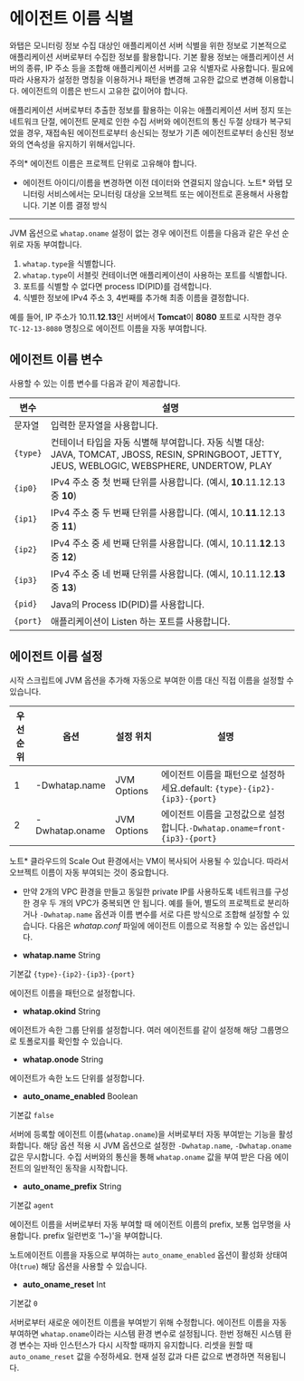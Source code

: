에이전트 이름 식별
==========

와탭은 모니터링 정보 수집 대상인 애플리케이션 서버 식별을 위한 정보로 기본적으로 애플리케이션 서버로부터 수집한 정보를 활용합니다. 기본 활용 정보는 애플리케이션 서버의 종류, IP 주소 등을 조합해 애플리케이션 서버를 고유 식별자로 사용합니다. 필요에 따라 사용자가 설정한 명칭을 이용하거나 패턴을 변경해 고유한 값으로 변경해 이용합니다. 에이전트의 이름은 반드시 고유한 값이어야 합니다.

애플리케이션 서버로부터 추출한 정보를 활용하는 이유는 애플리케이션 서버 정지 또는 네트워크 단절, 에이전트 문제로 인한 수집 서버와 에이전트의 통신 두절 상태가 복구되었을 경우, 재접속된 에이전트로부터 송신되는 정보가 기존 에이전트로부터 송신된 정보와의 연속성을 유지하기 위해서입니다.

주의* 에이전트 이름은 프로젝트 단위로 고유해야 합니다.
* 에이전트 아이디/이름을 변경하면 이전 데이터와 연결되지 않습니다.
노트* 와탭 모니터링 서비스에서는 모니터링 대상을 오브젝트 또는 에이전트로 혼용해서 사용합니다.
기본 이름 결정 방식[​](#기본-이름-결정-방식 "기본 이름 결정 방식에 대한 직접 링크")
----------------------------------------------------

JVM 옵션으로 `whatap.oname` 설정이 없는 경우 에이전트 이름을 다음과 같은 우선 순위로 자동 부여합니다.

1. `whatap.type`을 식별합니다.
2. `whatap.type`이 서블릿 컨테이너면 애플리케이션이 사용하는 포트를 식별합니다.
3. 포트를 식별할 수 없다면 process ID(PID)를 검색합니다.
4. 식별한 정보에 IPv4 주소 3, 4번째를 추가해 최종 이름을 결정합니다.

예를 들어, IP 주소가 10.11.**12**.**13**인 서버에서 **Tomcat**이 **8080** 포트로 시작한 경우 `TC-12-13-8080` 명칭으로 에이전트 이름을 자동 부여합니다.

에이전트 이름 변수[​](#에이전트-이름-변수 "에이전트 이름 변수에 대한 직접 링크")
-------------------------------------------------

사용할 수 있는 이름 변수를 다음과 같이 제공합니다.



| 변수 | 설명 |
| --- | --- |
| 문자열 | 입력한 문자열을 사용합니다. |
| `{type}` | 컨테이너 타입을 자동 식별해 부여합니다.  자동 식별 대상: JAVA, TOMCAT, JBOSS, RESIN, SPRINGBOOT, JETTY, JEUS, WEBLOGIC, WEBSPHERE, UNDERTOW, PLAY |
| `{ip0}` | IPv4 주소 중 첫 번째 단위를 사용합니다. (예시, **10**.11.12.13 중 **10**) |
| `{ip1}` | IPv4 주소 중 두 번째 단위를 사용합니다. (예시, 10.**11**.12.13 중 **11**) |
| `{ip2}` | IPv4 주소 중 세 번째 단위를 사용합니다. (예시, 10.11.**12**.13 중 **12**) |
| `{ip3}` | IPv4 주소 중 네 번째 단위를 사용합니다. (예시, 10.11.12.**13** 중 **13**) |
| `{pid}` | Java의 Process ID(PID)를 사용합니다. |
| `{port}` | 애플리케이션이 Listen 하는 포트를 사용합니다. |

에이전트 이름 설정[​](#에이전트-이름-설정 "에이전트 이름 설정에 대한 직접 링크")
-------------------------------------------------

시작 스크립트에 JVM 옵션을 추가해 자동으로 부여한 이름 대신 직접 이름을 설정할 수 있습니다.



| 우선순위 | 옵션 | 설정 위치 | 설명 |
| --- | --- | --- | --- |
| 1 | -Dwhatap.name | JVM Options | 에이전트 이름을 패턴으로 설정하세요.default: `{type}-{ip2}-{ip3}-{port}` |
| 2 | -Dwhatap.oname | JVM Options | 에이전트 이름을 고정값으로 설정합니다.`-Dwhatap.oname=front-{ip3}-{port}` |

노트* 클라우드의 Scale Out 환경에서는 VM이 복사되어 사용될 수 있습니다. 따라서 오브젝트 이름이 자동 부여되는 것이 중요합니다.
* 만약 2개의 VPC 환경을 만들고 동일한 private IP 를 사용하도록 네트워크를 구성한 경우 두 개의 VPC가 중복되면 안 됩니다. 예를 들어, 별도의 프로젝트로 분리하거나 `-Dwhatap.name` 옵션과 이름 변수를 서로 다른 방식으로 조합해 설정할 수 있습니다.
다음은 *whatap.conf* 파일에 에이전트 이름으로 적용할 수 있는 옵션입니다.

* **whatap.name** String

기본값 `{type}-{ip2}-{ip3}-{port}`

에이전트 이름을 패턴으로 설정합니다.
* **whatap.okind** String

에이전트가 속한 그룹 단위를 설정합니다. 여러 에이전트를 같이 설정해 해당 그룹명으로 토폴로지를 확인할 수 있습니다.
* **whatap.onode** String

에이전트가 속한 노드 단위를 설정합니다.
* **auto\_oname\_enabled** Boolean

기본값 `false`

서버에 등록할 에이전트 이름(`whatap.oname`)을 서버로부터 자동 부여받는 기능을 활성화합니다. 해당 옵션 적용 시 JVM 옵션으로 설정한 `-Dwhatap.name`, `-Dwhatap.oname` 값은 무시합니다. 수집 서버와의 통신을 통해 `whatap.oname` 값을 부여 받은 다음 에이전트의 일반적인 동작을 시작합니다.
* **auto\_oname\_prefix** String

기본값 `agent`

에이전트 이름을 서버로부터 자동 부여할 때 에이전트 이름의 prefix, 보통 업무명을 사용합니다. prefix 일련번호 '1~)'을 부여합니다.

노트에이전트 이름을 자동으로 부여하는 `auto_oname_enabled` 옵션이 활성화 상태여야(`true`) 해당 옵션을 사용할 수 있습니다.
* **auto\_oname\_reset** Int

기본값 `0`

서버로부터 새로운 에이전트 이름을 부여받기 위해 수정합니다. 에이전트 이름을 자동 부여하면 `whatap.oname`이라는 시스템 환경 변수로 설정됩니다. 한번 정해진 시스템 환경 변수는 자바 인스턴스가 다시 시작할 때까지 유지합니다. 리셋을 원할 때 `auto_oname_reset` 값을 수정하세요. 현재 설정 값과 다른 값으로 변경하면 적용됩니다.
